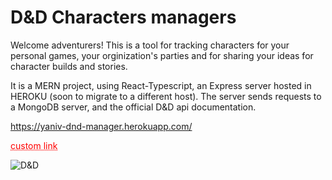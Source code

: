 # D&D Characters managers

Welcome adventurers! This is a tool for tracking characters for your personal games,
your orginization's parties and for sharing your ideas for character builds and stories.

It is a MERN project, using React-Typescript, an Express server hosted in HEROKU (soon to migrate to a different host).
The server sends requests to a MongoDB server, and the official D&D api documentation.

https://yaniv-dnd-manager.herokuapp.com/

<a href="https://yaniv-dnd-manager.herokuapp.com/" style="color: red; text-decoration: underline;text-decoration-style: dotted;">custom link</a>


![D&D](https://images.ctfassets.net/swt2dsco9mfe/1qU2YMq2MSczf9KGme5gu7/a580e2f158f2c08faad3a9d4463af0bc/dnd-hub-logo.png?fm=avif)

